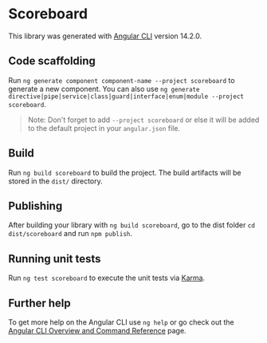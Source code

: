 # Scoreboard

This library was generated with [Angular CLI](https://github.com/angular/angular-cli) version 14.2.0.

## Code scaffolding

Run `ng generate component component-name --project scoreboard` to generate a new component. You can also use `ng generate directive|pipe|service|class|guard|interface|enum|module --project scoreboard`.
> Note: Don't forget to add `--project scoreboard` or else it will be added to the default project in your `angular.json` file. 

## Build

Run `ng build scoreboard` to build the project. The build artifacts will be stored in the `dist/` directory.

## Publishing

After building your library with `ng build scoreboard`, go to the dist folder `cd dist/scoreboard` and run `npm publish`.

## Running unit tests

Run `ng test scoreboard` to execute the unit tests via [Karma](https://karma-runner.github.io).

## Further help

To get more help on the Angular CLI use `ng help` or go check out the [Angular CLI Overview and Command Reference](https://angular.io/cli) page.
